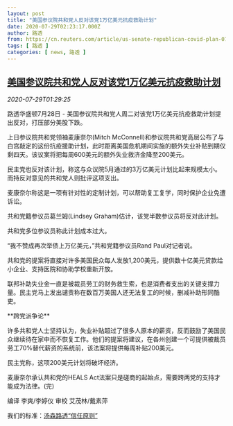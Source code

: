 ```yaml
---
layout: post
title: "美国参议院共和党人反对该党1万亿美元抗疫救助计划"
date: 2020-07-29T02:23:17.000Z
author: 路透
from: https://cn.reuters.com/article/us-senate-republican-covid-plan-0729-idCNKCS24U04O
tags: [ 路透 ]
categories: [ news, 路透 ]
---
```

<!--1595989397000-->
[美国参议院共和党人反对该党1万亿美元抗疫救助计划](https://cn.reuters.com/article/us-senate-republican-covid-plan-0729-idCNKCS24U04O)
------

<div>
<div><i>2020-07-29T01:29:25</i></div><div class="StandardArticleBody_body"><p>路透华盛顿7月28日 - 美国参议院共和党人周二对该党1万亿美元抗疫救助计划提出反对，打压部分美股下跌。 </p><p>上日参议院共和党领袖麦康奈尔(Mitch McConnell)和参议院共和党高层公布了与白宫敲定的这份抗疫援助计划，此时距离美国危机期间实施的额外失业补贴到期仅剩四天。该议案将把每周600美元的额外失业救济金降至200美元。 </p><p>民主党也反对该计划，称这与众议院5月通过的3万亿美元计划比起来规模太小。而持反对意见的共和党人则批评这项支出。 </p><p>麦康奈尔称这是一项有针对性的定制计划，可以帮助复工复学，同时保护企业免遭诉讼。 </p><p>共和党籍参议员葛兰姆(Lindsey Graham)估计，该党半数参议员将反对此计划。 </p><p>共和党多位参议员称此计划成本过大。 </p><p>“我不赞成再次举债上万亿美元，”共和党籍参议员Rand Paul对记者说。 </p><p>共和党的提案将直接对许多美国民众每人发放1,200美元，提供数十亿美元贷款给小企业、支持医院和协助学校重新开放。 </p><p>联邦补助失业金一直是被裁员劳工的财务救生索，也是消费者支出的关键支撑力量。民主党马上发出谴责称在数百万美国人还无法复工的时候，删减补助形同酷吏。 </p><p>**跨党派争论** </p><p>许多共和党人士坚持认为，失业补贴超过了很多人原本的薪资，反而鼓励了美国民众继续待在家中而不恢复工作。他们的提案将建议，在各州创建一个可提供被裁员劳工70%替代薪资的系统前，该法案将提供每周补贴200美元。 </p><p>民主党称，这项200美元计划将破坏经济。 </p><p>麦康奈尔承认共和党的HEALS Act法案只是磋商的起始点，需要跨两党的支持才能成为法律。(完) </p><div class="Attribution_container"><div class="Attribution_attribution"><p class="Attribution_content">编译 李爽/李婷仪 审校 艾茂林/戴素萍 </p></div></div><div class="StandardArticleBody_trustBadgeContainer"><span class="StandardArticleBody_trustBadgeTitle">我们的标准：</span><span class="trustBadgeUrl"><a href="https://www.thomsonreuters.cn/content/dam/openweb/documents/pdf/china/brochures/about-us-1.pdf">汤森路透“信任原则”</a></span></div></div>
</div>
